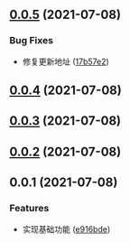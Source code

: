 ## [0.0.5](https://github.com/roojay520/bobplug-nbnhhsh/compare/v0.0.4...v0.0.5) (2021-07-08)


### Bug Fixes

* 修复更新地址 ([17b57e2](https://github.com/roojay520/bobplug-nbnhhsh/commit/17b57e239ed718fc5eae7fbca6347c3f3693f9bd))



## [0.0.4](https://github.com/roojay520/bobplug-nbnhhsh/compare/v0.0.3...v0.0.4) (2021-07-08)



## [0.0.3](https://github.com/roojay520/bobplug-nbnhhsh/compare/v0.0.1...v0.0.3) (2021-07-08)



## [0.0.2](https://github.com/roojay520/bobplug-nbnhhsh/compare/v0.0.1...v0.0.2) (2021-07-08)



## 0.0.1 (2021-07-08)


### Features

* 实现基础功能 ([e916bde](https://github.com/roojay520/bobplug-nbnhhsh/commit/e916bde81b157d2e47e1a60cb23b011762d08e1c))



